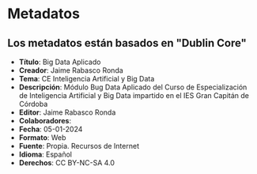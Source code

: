 # Metadatos
## Los metadatos están basados en "Dublin Core"

- **Título**: Big Data Aplicado
- **Creador**: Jaime Rabasco Ronda
- **Tema**: CE Inteligencia Artificial y Big Data
- **Descripción**: Módulo Bug Data Aplicado del Curso de Especialización de Inteligencia Artificial y Big Data impartido en el IES Gran Capitán de Córdoba 
- **Editor**: Jaime Rabasco Ronda
- **Colaboradores**:
- **Fecha**: 05-01-2024
- **Formato**: Web
- **Fuente**: Propia. Recursos de Internet
- **Idioma**: Español
- **Derechos**: CC BY-NC-SA 4.0